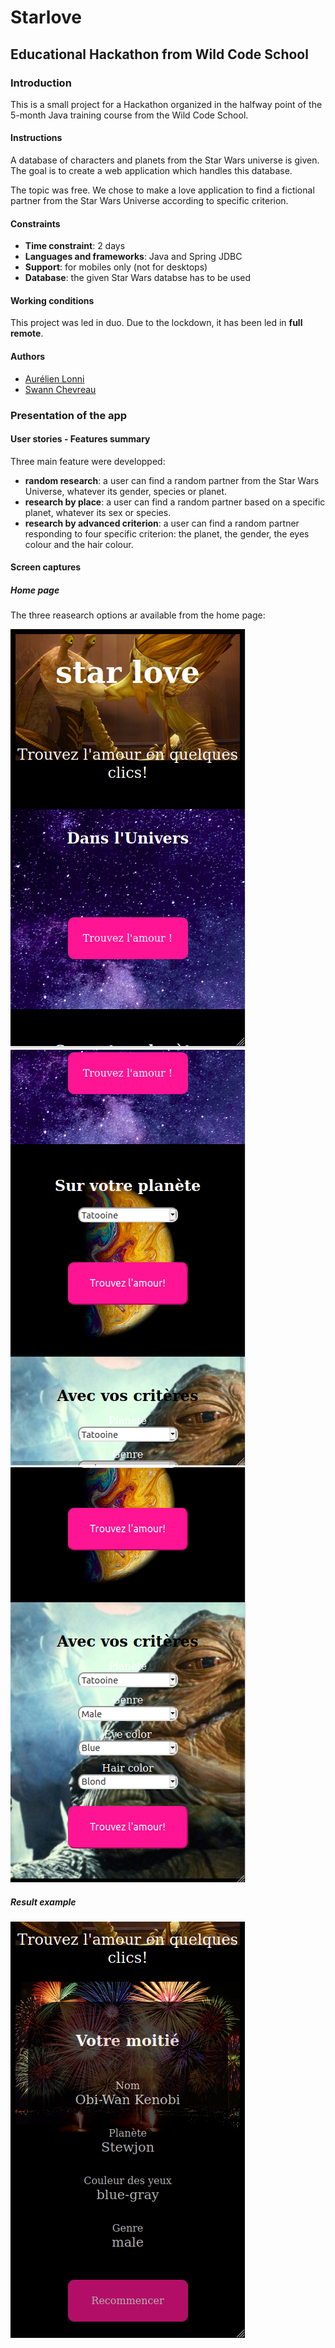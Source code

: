 # Starlove

## Educational Hackathon from Wild Code School

### Introduction

This is a small project for a Hackathon organized in the halfway point of the 5-month Java training course from the Wild Code School.

#### Instructions

A database of characters and planets from the Star Wars universe is given.
The goal is to create a web application which handles this database. 

The topic was free. We chose to make a love application to find a fictional partner from the Star Wars Universe according to specific criterion.

#### Constraints

- **Time constraint**: 2 days
- **Languages and frameworks**: Java and Spring JDBC
- **Support**: for mobiles only (not for desktops)
- **Database**: the given Star Wars databse has to be used

#### Working conditions

This project was led in duo. Due to the lockdown, it has been led in **full remote**.

#### Authors
- [Aurélien Lonni](https://github.com/0reldev)
- [Swann Chevreau](https://github.com/swann44)

### Presentation of the app

#### User stories - Features summary

Three main feature were developped:
- **random research**: a user can find a random partner from the Star Wars Universe, whatever its gender, species or planet.
- **research by place**: a user can find a random partner based on a specific planet, whatever its sex or species. 
- **research by advanced criterion**: a user can find a random partner responding to four specific criterion: the planet, the gender, the eyes colour and the hair colour.

#### Screen captures

##### Home page

The three reasearch options ar available from the home page:

![screen capture](https://github.com/0reldev/hackathon-starlove/blob/dev/sc/screen-capture-1.png)
![screen capture](https://github.com/0reldev/hackathon-starlove/blob/dev/sc/screen-capture-2.png)
![screen capture](https://github.com/0reldev/hackathon-starlove/blob/dev/sc/screen-capture-3.png)

##### Result example
![screen capture](https://github.com/0reldev/hackathon-starlove/blob/dev/sc/screen-capture-4.png)



